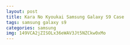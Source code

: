 ```yaml
---
layout: post
title: Kara No Kyoukai Samsung Galaxy S9 Case
tags: samsung galaxy s9
categories: samsung
img: 149VCA2jZISOLx36eWAV3Jt5NZCkw0xMo
---
```

